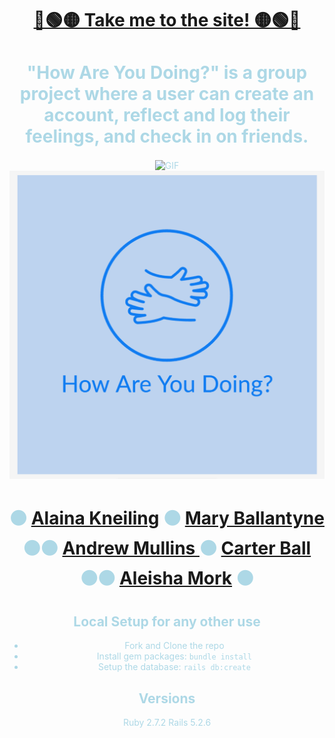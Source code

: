 <div align="center">
 
 <div style="color: yellow">

# [🔵🟢🟡 Take me to the site! 🟡🟢🔵](https://how-are-you-doing-fe.herokuapp.com/)
</div>

<div style="color: lightblue">

# "How Are You Doing?" is a group project where a user can create an account, reflect and log their feelings, and check in on friends.
 <img align="center" alt="GIF" src="https://media3.giphy.com/media/VduFvPwm3gfGO8duNN/giphy.gif?cid=790b7611e73061164dd5e7294f6e6a58ca2fca00527bce79&rid=giphy.gif&ct=g" width="200" height="200" />
 <img src="public/hayd_logo.jpg" alt="How Are You Doing" >

#  ⚫ [Alaina Kneiling](https://github.com/Alaina-Noel) ⚫ [Mary Ballantyne](https://github.com/mballantyne3) ⚫⚫ [Andrew Mullins ](https://github.com/mullinsand) ⚫ [Carter Ball](https://github.com/cballryb) ⚫⚫ [Aleisha Mork](https://github.com/aleish-m) ⚫

## Local Setup for any other use
 - Fork and Clone the repo
 - Install gem packages: `bundle install`
 - Setup the database: `rails db:create`

## Versions
 Ruby 2.7.2
Rails 5.2.6
